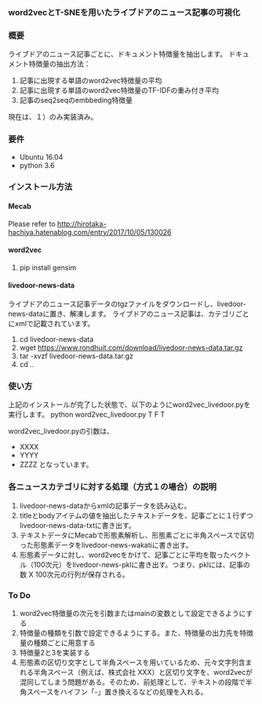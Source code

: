 ### word2vecとT-SNEを用いたライブドアのニュース記事の可視化

### 概要
ライブドアのニュース記事ごとに、ドキュメント特徴量を抽出します。
ドキュメント特徴量の抽出方法：
1. 記事に出現する単語のword2vec特徴量の平均
2. 記事に出現する単語のword2vec特徴量のTF-IDFの重み付き平均
3. 記事のseq2seqのembbeding特徴量

現在は、１）のみ実装済み。

### 要件
* Ubuntu 16.04
* python 3.6

### インストール方法

#### Mecab
Please refer to http://hirotaka-hachiya.hatenablog.com/entry/2017/10/05/130026

#### word2vec
1. pip install gensim

#### livedoor-news-data
ライブドアのニュース記事データのtgzファイルをダウンロードし、livedoor-news-dataに置き、解凍します。
ライブドアのニュース記事は、カテゴリごとにxmlで記載されています。
1. cd livedoor-news-data
2. wget https://www.rondhuit.com/download/livedoor-news-data.tar.gz
3. tar -xvzf livedoor-news-data.tar.gz
4. cd ..

### 使い方
上記のインストールが完了した状態で、以下のようにword2vec_livedoor.pyを実行します。
python word2vec_livedoor.py T F T

word2vec_livedoor.pyの引数は、
* XXXX
* YYYY
* ZZZZ
となっています。

### 各ニュースカテゴリに対する処理（方式１の場合）の説明
1. livedoor-news-dataからxmlの記事データを読み込む。
2. titleとbodyアイテムの値を抽出したテキストデータを、記事ごとに１行ずつlivedoor-news-data-txtに書き出す。
3. テキストデータにMecabで形態素解析し、形態素ごとに半角スペースで区切った形態素データをlivedoor-news-wakatiに書き出す。
4. 形態素データに対し、word2vecをかけて、記事ごとに平均を取ったベクトル（100次元）をlivedoor-news-pklに書き出す。つまり、pklには、記事の数 X 100次元の行列が保存される。

### To Do
1. word2vec特徴量の次元を引数またはmainの変数として設定できるようにする
2. 特徴量の種類を引数で設定できるようにする。また、特徴量の出力先を特徴量の種類ごとに用意する
3. 特徴量2と3を実装する
4. 形態素の区切り文字として半角スペースを用いているため、元々文字列含まれる半角スペース（例えば、株式会社 XXX）と区切り文字を、word2vecが混同してしまう問題がある。そのため、前処理として、テキストの段階で半角スペースをハイフン「-」置き換えるなどの処理を入れる。
